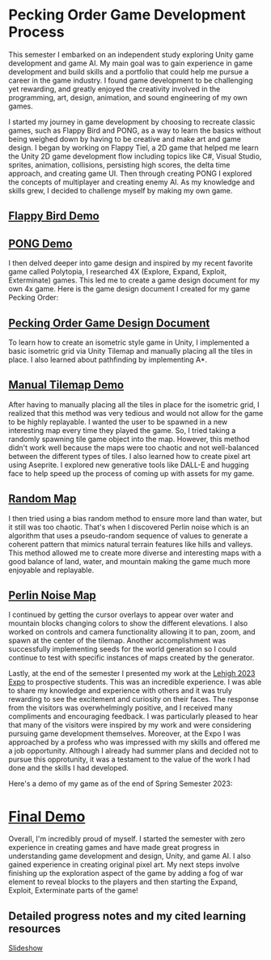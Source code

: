 # Pecking Order Game Development Process
 
This semester I embarked on an independent study exploring Unity game development and game AI. My main goal was to gain experience in game development and build skills and a portfolio that could help me pursue a career in the game industry. I found game development to be challenging yet rewarding, and greatly enjoyed the creativity involved in the programming, art, design, animation, and sound engineering of my own games.

I started my journey in game development by choosing to recreate classic games, such as Flappy Bird and PONG, as a way to learn the basics without being weighed down by having to be creative and make art and game design. I began by working on Flappy Tiel, a 2D game that helped me learn the Unity 2D game development flow including topics like C#, Visual Studio, sprites, animation, collisions, persisting high scores, the delta time approach, and creating game UI. Then through creating PONG I explored the concepts of multiplayer and creating enemy AI. As my knowledge and skills grew, I decided to challenge myself by making my own game.

## [Flappy Bird Demo](https://www.lehigh.edu/~jct324/FlappyTiel_WebGL/)
## [PONG Demo](https://www.lehigh.edu/~jct324/Pong_WebGL/)

I then delved deeper into game design and inspired by my recent favorite game called Polytopia, I researched 4X (Explore, Expand, Exploit, Exterminate) games. This led me to create a game design document for my own 4x game. Here is the game design document I created for my game Pecking Order:

## [Pecking Order Game Design Document](https://docs.google.com/document/d/1oWyOQN9Z7Rh0h8vXWrZLWEyG6qvI7BuZeyP3Ppp0API/edit?usp=sharing)

To learn how to create an isometric style game in Unity, I implemented a basic isometric grid via Unity Tilemap and manually placing all the tiles in place. I also learned about pathfinding by implementing A*. 

## [Manual Tilemap Demo](https://www.lehigh.edu/~jct324/Path_Finder_WebGL/)

After having to manually placing all the tiles in place for the isometric grid, I realized that this method was very tedious and would not allow for the game to be highly replayable. I wanted the user to be spawned in a new interesting map every time they played the game. So, I tried taking a randomly spawning tile game object into the map. However, this method didn't work well because the maps were too chaotic and not well-balanced between the different types of tiles. I also learned how to create pixel art using Aseprite. I explored new generative tools like DALL-E and hugging face to help speed up the process of coming up with assets for my game.

## [Random Map](https://www.lehigh.edu/~jct324/randomMapWebGL/)

I then tried using a bias random method to ensure more land than water, but it still was too chaotic. That's when I discovered Perlin noise which is an algorithm that uses a pseudo-random sequence of values to generate a coherent pattern that mimics natural terrain features like hills and valleys. This method allowed me to create more diverse and interesting maps with a good balance of land, water, and mountain making the game much more enjoyable and replayable.

## [Perlin Noise Map](https://www.lehigh.edu/~jct324/perlinWorld/)

I continued by getting the cursor overlays to appear over water and mountain blocks changing colors to show the different elevations. I also worked on controls and camera functionality allowing it to pan, zoom, and spawn at the center of the tilemap. Another accomplishment was successfully implementing seeds for the world generation so I could continue to test with specific instances of maps created by the generator. 

Lastly, at the end of the semester I presented my work at the [Lehigh 2023 Expo](https://creativeinquiry.lehigh.edu/creative-inquiry/lehigh-expo) to prospective students. This was an incredible experience. I was able to share my knowledge and experience with others and it was truly rewarding to see the excitement and curiosity on their faces. The response from the visitors was overwhelmingly positive, and I received many compliments and encouraging feedback. I was particularly pleased to hear that many of the visitors were inspired by my work and were considering pursuing game development themselves. Moreover, at the Expo I was approached by a profess who was impressed with my skills and offered me a job opportunity. Although I already had summer plans and decided not to pursue this opprotunity, it was a testament to the value of the work I had done and the skills I had developed. 

Here's a demo of my game as of the end of Spring Semester 2023:

# [Final Demo](https://www.lehigh.edu/~jct324/PeckingOrderDemo/)

Overall, I'm incredibly proud of myself. I started the semester with zero experience in creating games and have made great progress in understanding game development and design, Unity, and game AI. I also gained experience in creating original pixel art. My next steps involve finishing up the exploration aspect of the game by adding a fog of war element to reveal blocks to the players and then starting the Expand, Exploit, Exterminate parts of the game!

## Detailed progress notes and my cited learning resources
[Slideshow](https://docs.google.com/presentation/d/1iPVDeZJxIL68Q6TMLT8nNq8rF_ULumYJtzw_htls-fw/edit?usp=sharing)
